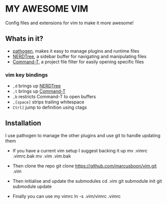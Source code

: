 # MY AWESOME VIM

Config files and extensions for vim to make it more awesome!

## Whats in it?

* [pathogen](https://github.com/tpope/vim-pathogen), makes it easy to manage plugins and runtime files
* [NERDTree](https://github.com/scrooloose/nerdtree), a sidebar buffer for navigating and manipulating files
* [Command-T](https://github.com/wincent/Command-T), a project file filter for easily opening specific files

### vim key bindings

* `,d` brings up [NERDTree](https://github.com/scrooloose/nerdtree)
* `,t` brings up [Command-T](https://github.com/wincent/Command-T)
* `,b` restricts Command-T to open buffers
* `,[space]` strips trailing whitespace
* `Ctrl]` jump to definition using ctags

## Installation

I use pathogen to manage the other plugins and use git to handle updating them

* If you have a current vim setup I suggest backing it up
    mv .vimrc .vimrc.bak
    mv .vim .vim.bak

* Then clone the repo
    git clone https://github.com/marcusboon/vim.git .vim

* Then initialise and update the submodules
    cd .vim
    git submodule init
    git submodule update

* Finally you can use my vimrc
    ln -s .vim/vimrc .vimrc
